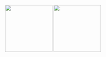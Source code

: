 

<p align='center'>
<a href="https://github-readme-stats.vercel.app/api?username=korolvd&show_icons=true&count_private=true">
<img height=150 src="https://github-readme-stats.vercel.app/api?username=korolvd&show_icons=true&count_private=true"/></a>
<a href="https://github-readme-stats.vercel.app/api/top-langs/?username=korolvd&layout=compact">
<img height=150 src="https://github-readme-stats.vercel.app/api/top-langs/?username=korolvd&layout=compact"/></a>
</p>


<!--
**korolvd/korolvd** is a ✨ _special_ ✨ repository because its `README.md` (this file) appears on your GitHub profile.

Here are some ideas to get you started:

- 🔭 I’m currently working on ...
- 🌱 I’m currently learning ...
- 👯 I’m looking to collaborate on ...
- 🤔 I’m looking for help with ...
- 💬 Ask me about ...
- 📫 How to reach me: ...
- 😄 Pronouns: ...
- ⚡ Fun fact: ...
-->
